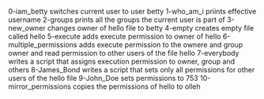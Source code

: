 0-iam_betty switches current user to user betty
1-who_am_i priints effective username
2-groups prints all the groups the current user is part of
3-new_owner changes owner of hello file to betty
4-empty creates empty file called hello
5-execute adds execute permission to owner of hello
6-multiple_permissions adds execute permission to the ownere and group owner and read permission to other users of the file hello
7-everybody writes a script that assigns execution permission to owner, group and others
8-James_Bond writes a script that sets only all permissions for other users of the hello file
9-John_Doe sets permissions to 753
10-mirror_permissions copies the permissions of hello to olleh
